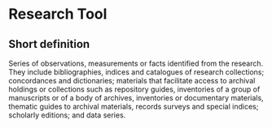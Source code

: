 # Research Tool
## Short definition
Series of observations, measurements or facts identified from the research.  They include bibliographies, indices and catalogues of research collections; concordances and dictionaries; materials that facilitate access to archival holdings or collections such as repository guides, inventories of a group of manuscripts or of a body of archives, inventories or documentary materials, thematic guides to archival materials, records surveys and special indices; scholarly editions; and data series.

